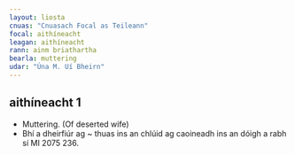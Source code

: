 ```yaml
---
layout: liosta
cnuas: "Cnuasach Focal as Teileann"
focal: aithíneacht
leagan: aithíneacht
rann: ainm briathartha
bearla: muttering
udar: "Úna M. Uí Bheirn"
---
```


## aithíneacht 1

* Muttering. (Of deserted wife)
* Bhí a dheirfiúr ag ~ thuas ins
an chlúid ag caoineadh ins an dóigh a rabh sí MI 2075 236.
